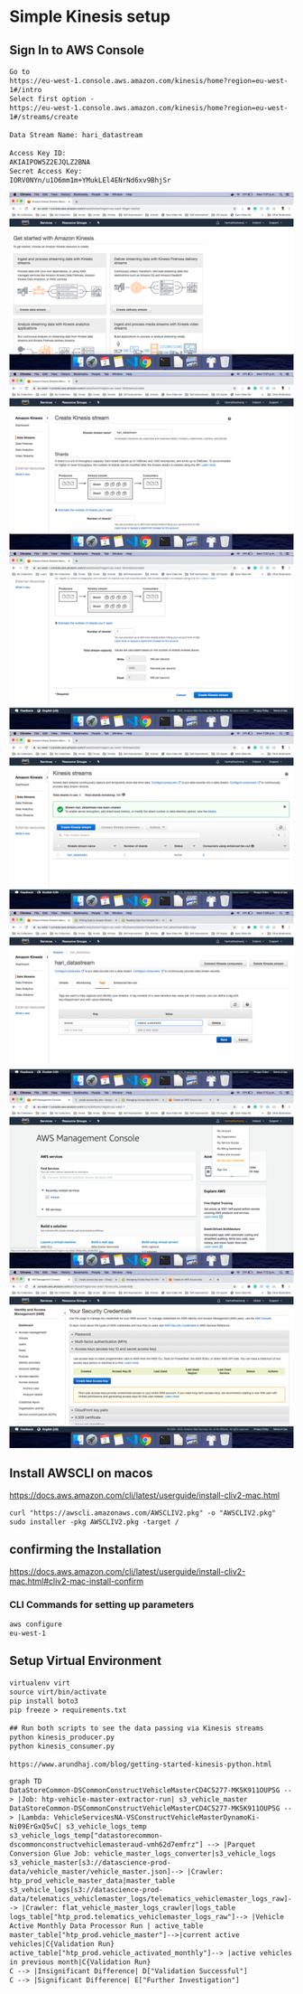 # Simple Kinesis setup

## Sign In to AWS Console
```
Go to 
https://eu-west-1.console.aws.amazon.com/kinesis/home?region=eu-west-1#/intro 
Select first option - 
https://eu-west-1.console.aws.amazon.com/kinesis/home?region=eu-west-1#/streams/create

Data Stream Name: hari_datastream

Access Key ID:
AKIAIPOW5Z2EJQLZ2BNA
Secret Access Key:
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
```

![Amazon Kinesis](1.png)
![Amazon Kinesis](2.png)
![Amazon Kinesis](3.png)
![Amazon Kinesis](4.png)
![Amazon Kinesis](5.png)
![Amazon Kinesis](6.png)
![Amazon Kinesis](7.png)

## Install AWSCLI on macos
https://docs.aws.amazon.com/cli/latest/userguide/install-cliv2-mac.html
```
curl "https://awscli.amazonaws.com/AWSCLIV2.pkg" -o "AWSCLIV2.pkg"
sudo installer -pkg AWSCLIV2.pkg -target /
```

## confirming the Installation
https://docs.aws.amazon.com/cli/latest/userguide/install-cliv2-mac.html#cliv2-mac-install-confirm

### CLI Commands for setting up parameters
```
aws configure
eu-west-1
```

## Setup Virtual Environment
```
virtualenv virt
source virt/bin/activate
pip install boto3
pip freeze > requirements.txt

## Run both scripts to see the data passing via Kinesis streams
python kinesis_producer.py
python kinesis_consumer.py

https://www.arundhaj.com/blog/getting-started-kinesis-python.html
```


```mermaid
graph TD
DataStoreCommon-DSCommonConstructVehicleMasterCD4C5277-MK5K911OUP5G --> |Job: htp-vehicle-master-extractor-run| s3_vehicle_master
DataStoreCommon-DSCommonConstructVehicleMasterCD4C5277-MK5K911OUP5G --> |Lambda: VehicleServicesNA-VSConstructVehicleMasterDynamoKi-Ni09ErGxQ5vC| s3_vehicle_logs_temp
s3_vehicle_logs_temp["datastorecommon-dscommonconstructvehiclemasteraud-vmh62d7emfrz"] --> |Parquet Conversion Glue Job: vehicle_master_logs_converter|s3_vehicle_logs
s3_vehicle_master[s3://datascience-prod-data/vehicle_master/vehicle_master.json]--> |Crawler: htp_prod_vehicle_master_data|master_table
s3_vehicle_logs[s3://datascience-prod-data/telematics_vehiclemaster_logs/telematics_vehiclemaster_logs_raw]--> |Crawler: flat_vehicle_master_logs_crawler|logs_table
logs_table["htp_prod.telematics_vehiclemaster_logs_raw"]--> |Vehicle Active Monthly Data Processor Run | active_table
master_table["htp_prod.vehicle_master"]-->|current active vehicles|C{Validation Run}
active_table["htp_prod.vehicle_activated_monthly"]--> |active vehicles in previous month|C{Validation Run}
C --> |Insignificant Difference| D["Validation Successful"]
C --> |Significant Difference| E["Further Investigation"]
```

